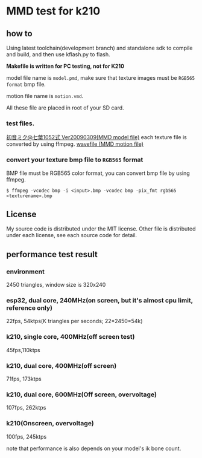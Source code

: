 # MMD test for k210

## how to
Using latest toolchain(development branch) and standalone sdk to compile and build, and then use kflash.py to flash.


**Makefile is written for PC testing, not for K210**


model file name is `model.pmd`, make sure that texture images must be `RGB565 format` bmp file.


motion file name is `motion.vmd`.

All these file are placed in root of your SD card.


### test files.
[初音ミク@七葉1052式 Ver20090309(MMD model file)](https://bowlroll.net/file/1568)
each texture file is converted by using ffmpeg.
[wavefile (MMD motion file)](https://bowlroll.net/file/5983)


### convert your texture bmp file to `RGB565` format
BMP file must be RGB565 color format, you can convert bmp file by using ffmpeg.
```
$ ffmpeg -vcodec bmp -i <input>.bmp -vcodec bmp -pix_fmt rgb565 <texturename>.bmp
```


## License
My source code is distributed under the MIT license.
Other file is distributed under each license, see each source code for detail.

## performance test result
### environment
2450 triangles, window size is 320x240
### esp32, dual core, 240MHz(on screen, but it's almost cpu limit, reference only)
22fps, 54ktps(K triangles per seconds; 22*2450=54k)
### k210, single core, 400MHz(off screen test)
45fps,110ktps
### k210, dual core, 400MHz(off screen)
71fps, 173ktps
### k210, dual core, 600MHz(Off screen, overvoltage)
107fps, 262ktps
### k210(Onscreen, overvoltage)
100fps, 245ktps

note that performance is also depends on your model's ik bone count.